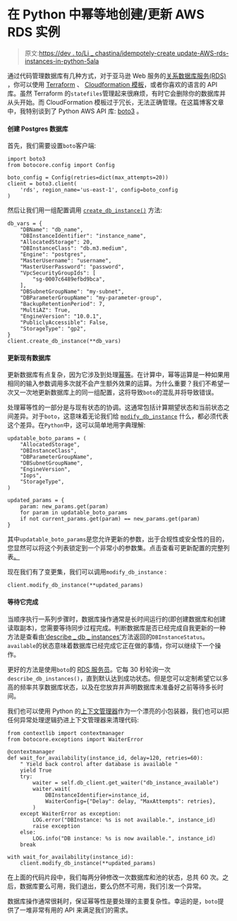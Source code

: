 # 在 Python 中幂等地创建/更新 AWS RDS 实例

> 原文:[https://dev . to/Li _ chastina/idempotely-create update-AWS-rds-instances-in-python-5ala](https://dev.to/li_chastina/idempotently-createupdate-aws-rds-instances-in-python-5ala)

通过代码管理数据库有几种方式，对于亚马逊 Web 服务的[关系数据库服务(RDS)](https://aws.amazon.com/rds/) ，你可以使用 [Terraform](https://www.terraform.io/docs/providers/aws/r/db_instance.html) 、 [Cloudformation 模板](https://docs.aws.amazon.com/AWSCloudFormation/latest/UserGuide/aws-properties-rds-database-instance.html)，或者你喜欢的语言的 API 库。虽然 Terraform 的`statefiles`管理起来很麻烦，有时它会删除你的数据库并从头开始。而 CloudFormation 模板过于冗长，无法正确管理。在这篇博客文章中，我特别谈到了 Python AWS API 库: [boto3](https://boto3.amazonaws.com/v1/documentation/api/latest/reference/services/rds.html) 。

#### [](#creating-a-postgres-database)创建 Postgres 数据库

首先，我们需要设置`boto`客户端:

```
import boto3
from botocore.config import Config

boto_config = Config(retries=dict(max_attempts=20))
client = boto3.client(
    'rds', region_name='us-east-1', config=boto_config
) 
```

然后让我们用一组配置调用 [`create_db_instance()`](https://boto3.amazonaws.com/v1/documentation/api/latest/reference/services/rds.html#RDS.Client.create_db_instance) 方法:

```
db_vars = {
    "DBName": "db_name",
    "DBInstanceIdentifier": "instance_name",
    "AllocatedStorage": 20,
    "DBInstanceClass": "db.m3.medium",
    "Engine": "postgres",
    "MasterUsername": "username",
    "MasterUserPassword": "password",
    "VpcSecurityGroupIds": [
        "sg-0007c6489efbd9bca",
    ],
    "DBSubnetGroupName": "my-subnet",
    "DBParameterGroupName": "my-parameter-group",
    "BackupRetentionPeriod": 7,
    "MultiAZ": True,
    "EngineVersion": "10.0.1",
    "PubliclyAccessible": False,
    "StorageType": "gp2",
}
client.create_db_instance(**db_vars) 
```

#### [](#updating-existing-database)更新现有数据库

更新数据库有点复杂，因为它涉及到处理[幂等](https://stackoverflow.com/a/1077421)。在计算中，幂等运算是一种如果用相同的输入参数调用多次就不会产生额外效果的运算。为什么重要？我们不希望一次又一次地更新数据库上的同一组配置，这将导致`boto`的混乱并将导致错误。

处理幂等性的一部分是与现有状态的协调。这通常包括计算期望状态和当前状态之间差异。对于`boto`，这意味着无论我们给 [`modify_db_instance`](https://boto3.amazonaws.com/v1/documentation/api/latest/reference/services/rds.html#RDS.Client.modify_db_instance) 什么，都必须代表这个差异。在`Python`中，这可以简单地用字典理解:

```
updatable_boto_params = (
    "AllocatedStorage",
    "DBInstanceClass",
    "DBParameterGroupName",
    "DBSubnetGroupName",
    "EngineVersion",
    "Iops",
    "StorageType",
)

updated_params = {
    param: new_params.get(param)
    for param in updatable_boto_params
    if not current_params.get(param) == new_params.get(param)
} 
```

其中`updatable_boto_params`是您允许更新的参数，出于合规性或安全性的目的，您显然可以将这个列表锁定到一个非常小的参数集。点击查看可更新配置的完整列表[。](https://boto3.amazonaws.com/v1/documentation/api/latest/reference/services/rds.html#RDS.Client.modify_db_instance)

现在我们有了变更集，我们可以调用`modify_db_instance` :

```
client.modify_db_instance(**updated_params) 
```

#### [](#waiting-for-it-to-finish)等待它完成

当顺序执行一系列步骤时，数据库操作通常是长时间运行的(即创建数据库和创建读取副本)，您需要等待同步过程完成。判断数据库是否已经完成自我更新的一种方法是查看由[‘describe _ db _ instances’](https://boto3.amazonaws.com/v1/documentation/api/latest/reference/services/rds.html#RDS.Client.describe_db_instances)方法返回的`DBInstanceStatus`。`available`的状态意味着数据库已经完成它正在做的事情，你可以继续下一个操作。

更好的方法是使用`boto`的 [RDS 服务员](https://boto3.amazonaws.com/v1/documentation/api/latest/reference/services/rds.html#RDS.Waiter.DBInstanceAvailable)。它每 30 秒轮询一次`describe_db_instances()`，直到默认达到成功状态。但是您可以定制希望它以多高的频率共享数据库状态，以及在您放弃并声明数据库未准备好之前等待多长时间。

我们也可以使用 Python 的[上下文管理器](http://book.pythontips.com/en/latest/context_managers.html)作为一个漂亮的小包装器，我们也可以把任何异常处理逻辑扔进上下文管理器来清理代码:

```
from contextlib import contextmanager
from botocore.exceptions import WaiterError

@contextmanager
def wait_for_availability(instance_id, delay=120, retries=60):
    " Yield back control after database is available "
    yield True
    try:
        waiter = self.db_client.get_waiter("db_instance_available")
        waiter.wait(
            DBInstanceIdentifier=instance_id,
            WaiterConfig={"Delay": delay, "MaxAttempts": retries},
        )
    except WaiterError as exception:
        LOG.error("DBInstance: %s is not available.", instance_id)
        raise exception
    else:
        LOG.info("DB instance: %s is now available.", instance_id)
    break

with wait_for_availability(instance_id):
    client.modify_db_instance(**updated_params) 
```

在上面的代码片段中，我们每两分钟修改一次数据库和池的状态，总共 60 次。之后，数据库要么可用，我们退出，要么仍然不可用，我们引发一个异常。

数据库操作通常很耗时，保证幂等性是要处理的主要复杂性。幸运的是，`boto`提供了一堆非常有用的 API 来满足我们的需求。